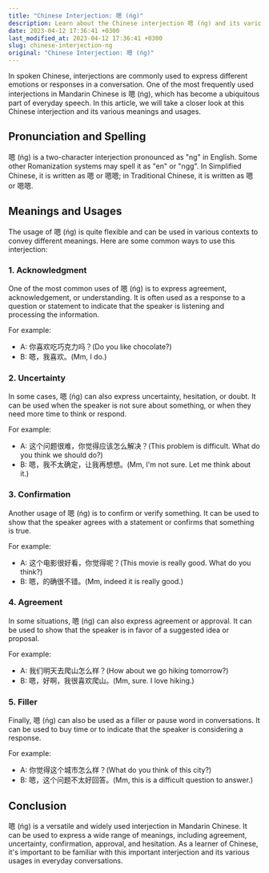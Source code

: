 ```yaml
---
title: "Chinese Interjection: 嗯 (ńg)"
description: Learn about the Chinese interjection 嗯 (ńg) and its various meanings and usages.
date: 2023-04-12 17:36:41 +0300
last_modified_at: 2023-04-12 17:36:41 +0300
slug: chinese-interjection-ng
original: "Chinese Interjection: 嗯 (ńg)"
---
```

In spoken Chinese, interjections are commonly used to express different emotions or responses in a conversation. One of the most frequently used interjections in Mandarin Chinese is 嗯 (ńg), which has become a ubiquitous part of everyday speech. In this article, we will take a closer look at this Chinese interjection and its various meanings and usages.

## Pronunciation and Spelling

嗯 (ńg) is a two-character interjection pronounced as "ng" in English. Some other Romanization systems may spell it as "en" or "ngg". In Simplified Chinese, it is written as 嗯 or 嗯嗯; in Traditional Chinese, it is written as 嗯 or 嗯嗯. 

## Meanings and Usages

The usage of 嗯 (ńg) is quite flexible and can be used in various contexts to convey different meanings. Here are some common ways to use this interjection:

### 1. Acknowledgment

One of the most common uses of 嗯 (ńg) is to express agreement, acknowledgement, or understanding. It is often used as a response to a question or statement to indicate that the speaker is listening and processing the information. 

For example:

- A: 你喜欢吃巧克力吗？(Do you like chocolate?)
- B: 嗯，我喜欢。(Mm, I do.)

### 2. Uncertainty

In some cases, 嗯 (ńg) can also express uncertainty, hesitation, or doubt. It can be used when the speaker is not sure about something, or when they need more time to think or respond. 

For example:

- A: 这个问题很难，你觉得应该怎么解决？(This problem is difficult. What do you think we should do?)
- B: 嗯，我不太确定，让我再想想。(Mm, I'm not sure. Let me think about it.)

### 3. Confirmation

Another usage of 嗯 (ńg) is to confirm or verify something. It can be used to show that the speaker agrees with a statement or confirms that something is true. 

For example:

- A: 这个电影很好看，你觉得呢？(This movie is really good. What do you think?)
- B: 嗯，的确很不错。(Mm, indeed it is really good.)

### 4. Agreement

In some situations, 嗯 (ńg) can also express agreement or approval. It can be used to show that the speaker is in favor of a suggested idea or proposal. 

For example:

- A: 我们明天去爬山怎么样？(How about we go hiking tomorrow?)
- B: 嗯，好啊，我很喜欢爬山。(Mm, sure. I love hiking.)

### 5. Filler

Finally, 嗯 (ńg) can also be used as a filler or pause word in conversations. It can be used to buy time or to indicate that the speaker is considering a response. 

For example:

- A: 你觉得这个城市怎么样？(What do you think of this city?)
- B: 嗯，这个问题不太好回答。(Mm, this is a difficult question to answer.)

## Conclusion

嗯 (ńg) is a versatile and widely used interjection in Mandarin Chinese. It can be used to express a wide range of meanings, including agreement, uncertainty, confirmation, approval, and hesitation. As a learner of Chinese, it's important to be familiar with this important interjection and its various usages in everyday conversations.